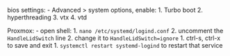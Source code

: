 bios settings:
    - Advanced > system options, enable:
        1. Turbo boot
        2. hyperthreading
        3. vtx
        4. vtd

Proxmox:
    - open shell:
        1. `nano /etc/systemd/logind.conf`
        2. uncomment the `HandleLidSwitch` line
        2. change it to `HandleLidSwitch=ignore`
        1. ctrl-s, ctrl-x to save and exit
        1. `systemctl restart systemd-logind` to restart that service
